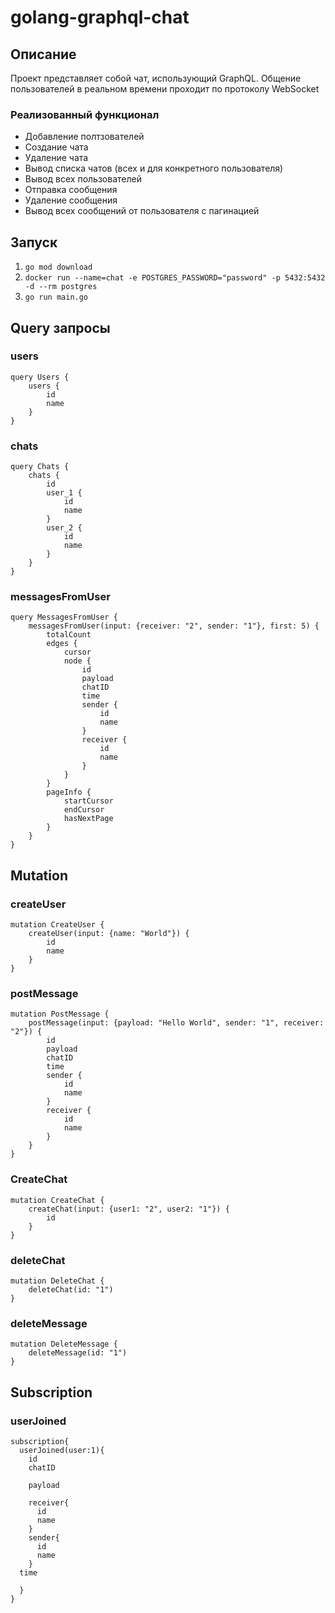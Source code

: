 # golang-graphql-chat

## Описание

Проект представляет собой чат, использующий GraphQL. 
Общение пользователей в реальном времени проходит по протоколу WebSocket

### Реализованный функционал

- Добавление полтзователей
- Создание чата
- Удаление чата
- Вывод списка чатов (всех и для конкретного пользователя)
- Вывод всех пользователей
- Отправка сообщения
- Удаление сообщения
- Вывод всех сообщений от пользователя с пагинацией

## Запуск

1. `go mod download`
2. `docker run --name=chat -e POSTGRES_PASSWORD="password" -p 5432:5432 -d --rm postgres`
3. `go run main.go`

## Query запросы

### users

```
query Users {
    users {
        id
        name
    }
}
```

### chats

```
query Chats {
    chats {
        id
        user_1 {
            id
            name
        }
        user_2 {
            id
            name
        }
    }
}
```

### messagesFromUser

```
query MessagesFromUser {
    messagesFromUser(input: {receiver: "2", sender: "1"}, first: 5) {
        totalCount
        edges {
            cursor
            node {
                id
                payload
                chatID
                time
                sender {
                    id
                    name
                }
                receiver {
                    id
                    name
                }
            }
        }
        pageInfo {
            startCursor
            endCursor
            hasNextPage
        }
    }
}
```

## Mutation

### createUser

```
mutation CreateUser {
    createUser(input: {name: "World"}) {
        id
        name
    }
}
```

### postMessage

```
mutation PostMessage {
    postMessage(input: {payload: "Hello World", sender: "1", receiver: "2"}) {
        id
        payload
        chatID
        time
        sender {
            id
            name
        }
        receiver {
            id
            name
        }
    }
}
```

### CreateChat

```
mutation CreateChat {
    createChat(input: {user1: "2", user2: "1"}) {
        id
    }
}
```

### deleteChat

```
mutation DeleteChat {
    deleteChat(id: "1")
}
```

### deleteMessage

```
mutation DeleteMessage {
    deleteMessage(id: "1")
}
```

## Subscription

### userJoined

```
subscription{
  userJoined(user:1){
    id
    chatID
    
    payload
    
    receiver{
      id
      name
    }
    sender{
      id
      name
    }
  time
  
  }
}
```